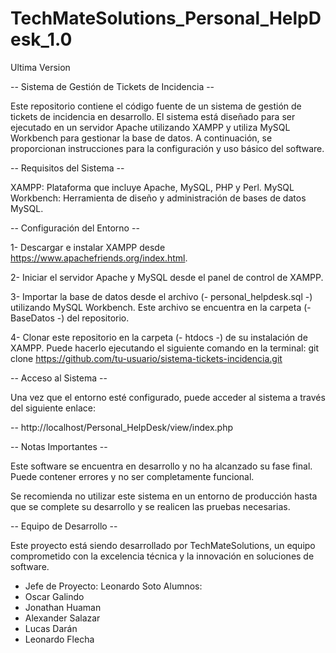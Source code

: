 # TechMateSolutions_Personal_HelpDesk_1.0
Ultima Version

-- Sistema de Gestión de Tickets de Incidencia --

Este repositorio contiene el código fuente de un sistema de gestión de tickets de incidencia en desarrollo. El sistema está diseñado para ser ejecutado en un servidor Apache utilizando XAMPP y utiliza MySQL Workbench para gestionar la base de datos. A continuación, se proporcionan instrucciones para la configuración y uso básico del software.

-- Requisitos del Sistema --

XAMPP: Plataforma que incluye Apache, MySQL, PHP y Perl.
MySQL Workbench: Herramienta de diseño y administración de bases de datos MySQL.


-- Configuración del Entorno --

1- Descargar e instalar XAMPP desde https://www.apachefriends.org/index.html.

2- Iniciar el servidor Apache y MySQL desde el panel de control de XAMPP.

3- Importar la base de datos desde el archivo (- personal_helpdesk.sql -) utilizando MySQL Workbench. Este archivo se encuentra en la carpeta (- BaseDatos -) del repositorio.

4- Clonar este repositorio en la carpeta (- htdocs -) de su instalación de XAMPP. Puede hacerlo ejecutando el siguiente comando en la terminal: 
   git clone https://github.com/tu-usuario/sistema-tickets-incidencia.git

-- Acceso al Sistema --

Una vez que el entorno esté configurado, puede acceder al sistema a través del siguiente enlace:

-- http://localhost/Personal_HelpDesk/view/index.php

-- Notas Importantes --

Este software se encuentra en desarrollo y no ha alcanzado su fase final. Puede contener errores y no ser completamente funcional.

Se recomienda no utilizar este sistema en un entorno de producción hasta que se complete su desarrollo y se realicen las pruebas necesarias.

-- Equipo de Desarrollo --

Este proyecto está siendo desarrollado por TechMateSolutions, un equipo comprometido con la excelencia técnica y la innovación en soluciones de software.

- Jefe de Proyecto: Leonardo Soto
  Alumnos:
- Oscar Galindo
- Jonathan Huaman
- Alexander Salazar
- Lucas Darán
- Leonardo Flecha
